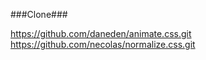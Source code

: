 ###Clone###

https://github.com/daneden/animate.css.git
https://github.com/necolas/normalize.css.git
